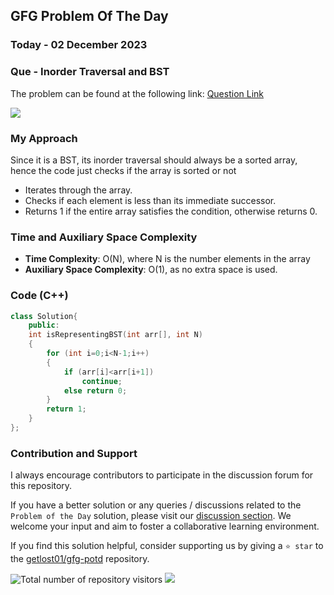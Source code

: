 ## GFG Problem Of The Day

### Today - 02 December 2023
### Que - Inorder Traversal and BST
The problem can be found at the following link: [Question Link](https://www.geeksforgeeks.org/problems/inorder-traversal-and-bst5855/1)

![](https://badgen.net/badge/Level/Easy/green)

### My Approach
Since it is a BST, its inorder traversal should always be a sorted array, hence the code just checks if the array is sorted or not

- Iterates through the array.
- Checks if each element is less than its immediate successor.
- Returns 1 if the entire array satisfies the condition, otherwise returns 0.

### Time and Auxiliary Space Complexity

- **Time Complexity**: O(N), where N is the number elements in the array
- **Auxiliary Space Complexity**: O(1), as no extra space is used.

### Code (C++)
```cpp
class Solution{
    public:
    int isRepresentingBST(int arr[], int N)
    {
        for (int i=0;i<N-1;i++)
        {
            if (arr[i]<arr[i+1])
                continue;
            else return 0;
        }
        return 1;
    }
};
```
### Contribution and Support

I always encourage contributors to participate in the discussion forum for this repository.

If you have a better solution or any queries / discussions related to the `Problem of the Day` solution, please visit our [discussion section](https://github.com/getlost01/gfg-potd/discussions). We welcome your input and aim to foster a collaborative learning environment.

If you find this solution helpful, consider supporting us by giving a `⭐ star` to the [getlost01/gfg-potd](https://github.com/getlost01/gfg-potd) repository.

![Total number of repository visitors](https://komarev.com/ghpvc/?username=gl01potdgfg&color=blue&&label=Visitors)
![](https://hit.yhype.me/github/profile?user_id=79409258)

